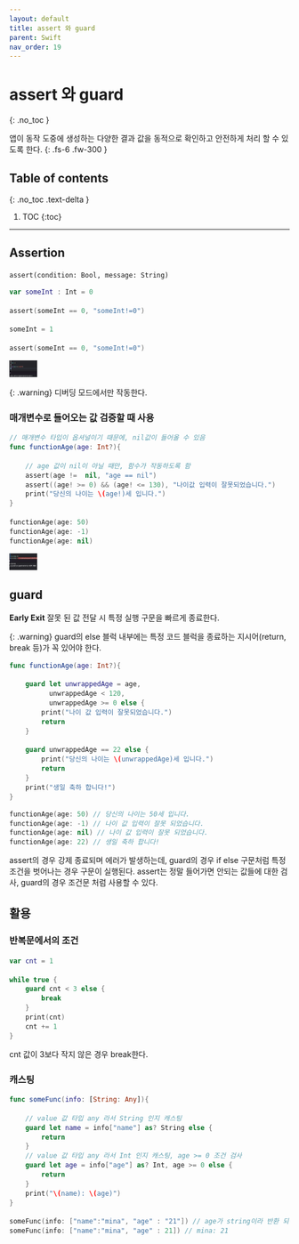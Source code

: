 ```yaml
---
layout: default
title: assert 와 guard 
parent: Swift
nav_order: 19
---
```



# assert 와 guard 
{: .no_toc }


앱이 동작 도중에 생성하는 다양한 결과 값을 동적으로 확인하고 안전하게 처리 할 수 있도록 한다. 
{: .fs-6 .fw-300 }





## Table of contents
{: .no_toc .text-delta }

1. TOC
{:toc}

---


## Assertion

 `assert(condition: Bool, message: String)` 

```swift
var someInt : Int = 0

assert(someInt == 0, "someInt!=0")

someInt = 1

assert(someInt == 0, "someInt!=0")
```
 <img src="./assets/images/assert1.png" alt="assert Image" aria-label="assert Image" width="50" height="30">

{: .warning}
디버딩 모드에서만 작동한다. 


### 매개변수로 들어오는 값 검증할 때 사용 

```swift
// 매개변수 타입이 옵셔널이기 때문에, nil값이 들어올 수 있음
func functionAge(age: Int?){
    
    // age 값이 nil이 아닐 때만, 함수가 작동하도록 함
    assert(age !=  nil, "age == nil")
    assert((age! >= 0) && (age! <= 130), "나이값 입력이 잘못되었습니다.")
    print("당신의 나이는 \(age!)세 입니다.")
}

functionAge(age: 50)
functionAge(age: -1)
functionAge(age: nil)
```

 <img src="./assets/images/assert2.png" alt="assert Image" aria-label="assert Image" width="50" height="30">


## guard

**Early Exit** 잘못 된 값 전달 시 특정 실행 구문을 빠르게 종료한다. 

{: .warning}
guard의 else 블럭 내부에는 특정 코드 블럭을 종료하는 지시어(return, break 등)가 꼭 있어야 한다. 

```swift
func functionAge(age: Int?){
    
    guard let unwrappedAge = age,
          unwrappedAge < 120,
          unwrappedAge >= 0 else {
        print("나이 값 입력이 잘못되었습니다.")
        return
    }
    
    guard unwrappedAge == 22 else {
        print("당신의 나이는 \(unwrappedAge)세 입니다.")
        return
    }
    print("생일 축하 합니다!")
}
```
```swift
functionAge(age: 50) // 당신의 나이는 50세 입니다.
functionAge(age: -1) // 나이 값 입력이 잘못 되었습니다. 
functionAge(age: nil) // 나이 값 입력이 잘못 되었습니다. 
functionAge(age: 22) // 생일 축하 합니다!
```

assert의 경우 강제 종료되며 에러가 발생하는데, guard의 경우 if else 구문처럼 특정 조건을 벗어나는 경우 구문이 실행된다. 
assert는 정말 들어가면 안되는 값들에 대한 검사, guard의 경우 조건문 처럼 사용할 수 있다. 

## 활용 

### 반복문에서의 조건 

```swift
var cnt = 1

while true {
    guard cnt < 3 else {
        break
    }
    print(cnt)
    cnt += 1
}
```
cnt 값이 3보다 작지 않은 경우 break한다. 

### 캐스팅 

```swift
func someFunc(info: [String: Any]){
 
    // value 값 타입 any 라서 String 인지 캐스팅
    guard let name = info["name"] as? String else {
        return
    }
    // value 값 타입 any 라서 Int 인지 캐스팅, age >= 0 조건 검사
    guard let age = info["age"] as? Int, age >= 0 else {
        return
    }
    print("\(name): \(age)")
}

someFunc(info: ["name":"mina", "age" : "21"]) // age가 string이라 반환 되어버림
someFunc(info: ["name":"mina", "age" : 21]) // mina: 21
```

